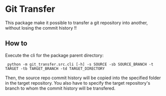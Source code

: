 # Git Transfer

This package make it possible to transfer a git repository into another, without losing the commit history !!

## How to

Execute the cli for the package parent directory:

```
 python -m git_transfer.src.cli [-h] -s SOURCE -sb SOURCE_BRANCH -t TARGET -tb TARGET_BRANCH -td TARGET_DIRECTORY
 ```

Then, the source repo commit history will be copied into the specified folder in the target repository. You also have to specify the target repository's branch to whom the commit history will be transfered.
